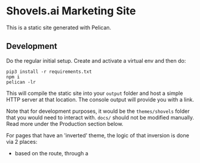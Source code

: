 # Shovels.ai Marketing Site

This is a static site generated with Pelican. 

## Development

Do the regular initial setup. Create and activate a virtual env and then do:

```
pip3 install -r requirements.txt
npm i
pelican -lr
```

This will compile the static site into your `output` folder and host a simple HTTP server at that location. The console output will provide you with a link.

Note that for development purposes, it would be the `themes/shovels` folder that you would need to interact with. `docs/` should not be modified manually. Read more under the Production section below.

For pages that have an 'inverted' theme, the logic of that inversion is done via 2 places:

- based on the route, through a <script> in `base.html` which applies a `.inverted` class to the body if it is a route that uses an inverted theme
- through tailwind utility classes using the `.inverted` parent selector in `input.css`

### New blog post

To make changes to interior pages, we use the /content folder. This is structured as follows:

```
/images -- contains the images for the posts
/pages -- contains the static content
/pdfs -- contains PDFs for downloading
/posts -- contains the blog posts
```

We'll just use the /images and /posts folders to make a new blog post.

Start by adding a new file to the /posts folder. I sometimes duplicate an existing file. 

All pages in the post folder should have the same headers. 

```markdown
Title: Shovels partners with Autodesk Construction Cloud
Subtitle: Get permit data in Autodesk Construction Cloud
Date: 2024-8-9
Modified: 2024-8-9
Category: Company
Tags: construction software, autodesk construction cloud,
Authors: Ryan Buckley
Summary: The Shovels API provides an intuitive platform for proptech enthusiasts looking to leverage building permit data. Users can access and filter building activities via types or specific date ranges. The API employs 'tags' to categorize 33 distinct types of building activities.
Image: /images/autodesk.png
```

Edit these and put the markdown below this settings section.

## Production

We currently host on GitHub Pages in the ShovelsAI GitHub organization. GitHub requires the output folder to be `docs` so we have to use a different command.

To publish, simply run:
```
make publish
```
The Makefile will deal with the oddities of GitHub pages and make sure certain configs aren't lost in the process.

You can see the latest version now at https://www.shovels.ai!